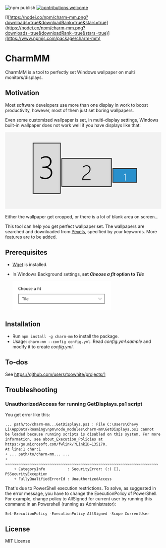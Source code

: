 ![npm publish](https://github.com/toowhite/CharmMM/actions/workflows/npm-publish.yml/badge.svg)
[![contributions welcome](https://img.shields.io/badge/contributions-welcome-brightgreen.svg?style=flat)](https://github.com/toowhite/CharmMM/issues)

[![https://nodei.co/npm/charm-mm.png?downloads=true&downloadRank=true&stars=true](https://nodei.co/npm/charm-mm.png?downloads=true&downloadRank=true&stars=true)](https://www.npmjs.com/package/charm-mm)

# CharmMM

CharmMM is a tool to perfectly set Windows wallpaper on multi monitors/displays. 

## Motivation
Most software developers use more than one display in work to boost productivity, however, most of them just set boring wallpapers. 

Even some customized wallpaper is set, in multi-display settings, Windows built-in wallpaper does not work well if you have displays like that:

![displays-illustration](docs/displays-illustration.png)

Either the wallpaper get cropped, or there is a lot of blank area on screen...

This tool can help you get perfect wallpaper set. The wallpapers are searched and downloaded from [Pexels](https://www.pexels.com/), specified by your keywords. More features are to be added.

## Prerequisites

- [Wget](https://www.gnu.org/software/wget/) is installed. 
- In Windows Background settings, **set *Choose a fit* option to *Tile***
  
  ![choose-fit](docs/choose-fit.png)

## Installation
- Run `npm install -g charm-mm` to install the package.
- Usage: `charm-mm --config config.yml`. 
  Read *config.yml.sample* and modify it to create *config.yml*.

## To-dos
See https://github.com/users/toowhite/projects/1

## Troubleshooting
### UnauthorizedAccess for running GetDisplays.ps1 script
You get error like this:
```
... path/to/charm-mm...GetDisplays.ps1 : File C:\Users\Chevy Li\AppData\Roaming\npm\node_modules\charm-mm\GetDisplays.ps1 cannot
be loaded because running scripts is disabled on this system. For more information, see about_Execution_Policies at https:/go.microsoft.com/fwlink/?LinkID=135170.
At line:1 char:1
+ ... path/to/charm-mm... ...
+ ~~~~~~~~~~~~~~~~~~~~~~~~~~~~~~~~~~~~~~~~~~~~~~~~~~~~~~~~~~~~~~~~~~~~~
    + CategoryInfo          : SecurityError: (:) [], PSSecurityException
    + FullyQualifiedErrorId : UnauthorizedAccess
```
That's due to PowerShell execution restrictions. To solve, as suggested in the error message, you have to change the ExecutionPolicy of PowerShell. For example, change policy to AllSigned for current user by running this command in an  Powershell (running as Administrator):

```
Set-ExecutionPolicy -ExecutionPolicy AllSigned -Scope CurrentUser
```


## License
MIT License
